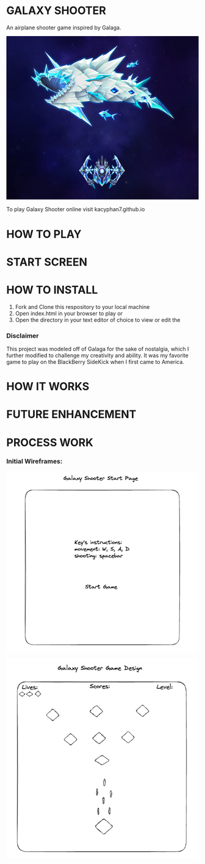 # GALAXY SHOOTER
An airplane shooter game inspired by Galaga. 

 ![My Remote Image](./331149428_1227282024552883_3385998181666219837_n.png)

To play Galaxy Shooter online visit kacyphan7.github.io 

# HOW TO PLAY

# START SCREEN

# HOW TO INSTALL 
1. Fork and Clone this respository to your local machine
2. Open index.html in your browser to play or
3. Open the directory in your text editor of choice to view or edit the 

### Disclaimer

This project was modeled off of Galaga for the sake of nostalgia, which I further modified to challenge my creativity and ability. It was my favorite game to play on the BlackBerry SideKick when I first came to America. 

# HOW IT WORKS

# FUTURE ENHANCEMENT

# PROCESS WORK

### Initial Wireframes:
 ![My Remote Image](./Wireframes/Galaxy%20Shooter%20Start%20Page.png)

 ![My Remote Image](./Wireframes/Galaxy%20Shooter%20Game%20Design.png)